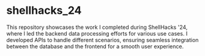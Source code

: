 # shellhacks_24

This repository showcases the work I completed during ShellHacks '24, where I led the backend data processing efforts for various use cases. I developed APIs to handle different scenarios, ensuring seamless integration between the database and the frontend for a smooth user experience.

